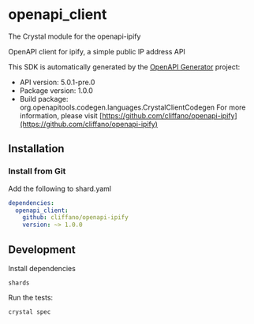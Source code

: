 # openapi_client

The Crystal module for the openapi-ipify

OpenAPI client for ipify, a simple public IP address API

This SDK is automatically generated by the [OpenAPI Generator](https://openapi-generator.tech) project:

- API version: 5.0.1-pre.0
- Package version: 1.0.0
- Build package: org.openapitools.codegen.languages.CrystalClientCodegen
For more information, please visit [https://github.com/cliffano/openapi-ipify](https://github.com/cliffano/openapi-ipify)

## Installation

### Install from Git

Add the following to shard.yaml

```yaml
dependencies:
  openapi_client:
    github: cliffano/openapi-ipify
    version: ~> 1.0.0
```

## Development

Install dependencies

```shell
shards
```

Run the tests:

```shell
crystal spec
```
